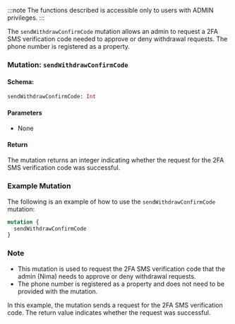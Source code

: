 :::note
The functions described is accessible only to users with ADMIN privileges.
:::

The `sendWithdrawConfirmCode` mutation allows an admin to request a 2FA SMS verification code needed to approve or deny withdrawal requests. The phone number is registered as a property.

### Mutation: `sendWithdrawConfirmCode`

#### Schema:
```graphql
sendWithdrawConfirmCode: Int
```

#### Parameters

- None

#### Return

The mutation returns an integer indicating whether the request for the 2FA SMS verification code was successful.

### Example Mutation

The following is an example of how to use the `sendWithdrawConfirmCode` mutation:

```graphql
mutation {
  sendWithdrawConfirmCode
}
```

### Note

- This mutation is used to request the 2FA SMS verification code that the admin (Nima) needs to approve or deny withdrawal requests.
- The phone number is registered as a property and does not need to be provided with the mutation.

In this example, the mutation sends a request for the 2FA SMS verification code. The return value indicates whether the request was successful.